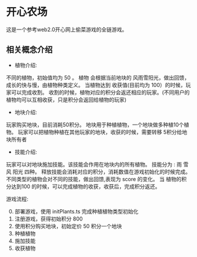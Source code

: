 # 开心农场

这是一个参考web2.0开心网上偷菜游戏的全链游戏。

## 相关概念介绍

- 植物介绍:

不同的植物，初始值均为 50 。
植物 会根据当前地块的 风雨雪阳光，做出回馈，成长的快与慢，由植物种类定义。
当植物达到 收获值(目前均为 100）的时候，玩家可以完成收割。
收割的时候，植物对应的积分会返还相应的玩家。(不同用户的植物均可以互相收获，只是积分会返回给植物的玩家)

- 地块介绍:

玩家购买地块，目前消耗50积分。
地块用于种植植物，一个地块做多种植10个植物。
玩家可以把植物种植在其他玩家的地块，收获的时候，需要转移 5积分给地块所有者

- 技能介绍:

玩家可以对地块施加技能。该技能会作用在地块内的所有植物。 
技能分为 : 雨 雪 风 阳光 四种。 释放技能会消耗对应的积分，消耗数值在游戏初始化的时候完成。
不同类型的植物会对不同的技能，做出回馈,表现为 score 的变化。
当 植物的积分达到100 的时候，可以完成植物的收获，收获后，完成积分返还。

游戏流程:

0. 部署游戏，使用 initPlants.ts 完成种植植物类型初始化
1. 注册游戏，获得初始积分 800
2. 使用积分购买地块，初始定价 50 积分一个地块
3. 种植植物
4. 施加技能
5. 收获植物
